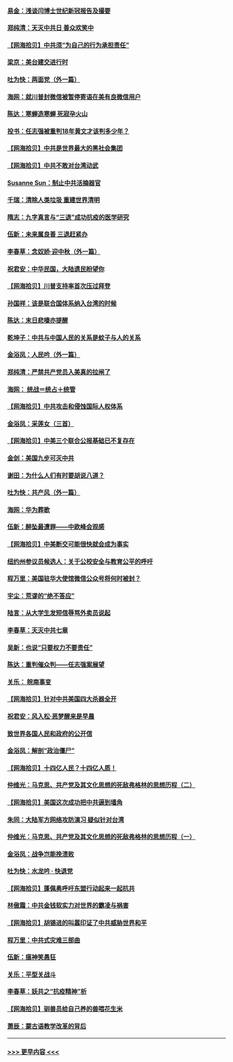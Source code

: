 #### [易金：浅谈闫博士世纪新冠报告及撮要](../pages/nsc993/n12426822.md?t=09242051) 
#### [郑纯清：天灭中共日 善众欢笑中](../pages/nsc993/n12426784.md?t=09242051) 
#### [【网海拾贝】中共须“为自己的行为承担责任”](../pages/nsc993/n12426067.md?t=09242051) 
#### [梁京：美台建交进行时](../pages/nsc993/n12424066.md?t=09242051) 
#### [吐为快：两面党（外一篇）](../pages/nsc993/n12424043.md?t=09242051) 
#### [海网：就川普封微信被暂停寄语在美有良微信用户](../pages/nsc993/n12424021.md?t=09242051) 
#### [陈达：寒蝉造寒蝉 死寂孕火山](../pages/nsc993/n12423958.md?t=09242051) 
#### [投书：任志强被重判18年黄文才该判多少年？](../pages/nsc993/n12423672.md?t=09242051) 
#### [【网海拾贝】中共是世界最大的黑社会集团](../pages/nsc993/n12423543.md?t=09242051) 
#### [【网海拾贝】中共不敢对台湾动武](../pages/nsc993/n12421418.md?t=09242051) 
#### [Susanne Sun：制止中共活摘器官](../pages/nsc993/n12419654.md?t=09242051) 
#### [千瑞：清除人类垃圾 重建世界清明](../pages/nsc993/n12419414.md?t=09242051) 
#### [隋志：九字真言与“三退”成功抗疫的医学研究](../pages/nsc993/n12419248.md?t=09242051) 
#### [伍新：未来属良善 三退赶紧办](../pages/nsc993/n12418496.md?t=09242051) 
#### [李春草：念奴娇·迎中秋（外一篇）](../pages/nsc993/n12418465.md?t=09242051) 
#### [祝君安：中华民国，大陆遗民盼望你](../pages/nsc993/n12418089.md?t=09242051) 
#### [【网海拾贝】川普支持率首次压过拜登](../pages/nsc993/n12418050.md?t=09242051) 
#### [孙国祥：该是联合国体系纳入台湾的时候](../pages/nsc993/n12417369.md?t=09242051) 
#### [陈达：末日悲嚎亦提醒](../pages/nsc993/n12416736.md?t=09242051) 
#### [乾坤子：中共与中国人民的关系是蚊子与人的关系](../pages/nsc993/n12416632.md?t=09242051) 
#### [金浴凤：人民吟（外一篇）](../pages/nsc993/n12416567.md?t=09242051) 
#### [郑纯清：严禁共产党员入美真的拉闸了](../pages/nsc993/n12416550.md?t=09242051) 
#### [海网： 统战＝统占＋统管](../pages/nsc993/n12416404.md?t=09242051) 
#### [【网海拾贝】中共攻击和侵蚀国际人权体系](../pages/nsc993/n12416250.md?t=09242051) 
#### [金浴凤：采莲女（三首）](../pages/nsc993/n12415517.md?t=09242051) 
#### [【网海拾贝】中美三个联合公报基础已不复存在](../pages/nsc993/n12415054.md?t=09242051) 
#### [金剑：美国九步可灭中共](../pages/nsc993/n12413183.md?t=09242051) 
#### [谢田：为什么人们有时要胡说八道？](../pages/nsc993/n12411861.md?t=09242051) 
#### [吐为快：共产风（外一篇）](../pages/nsc993/n12411761.md?t=09242051) 
#### [海网：华为葬歌](../pages/nsc993/n12410381.md?t=09242051) 
#### [伍新：醉坠最遭罪——中欧峰会观感](../pages/nsc993/n12410364.md?t=09242051) 
#### [【网海拾贝】中美断交可能很快就会成为事实](../pages/nsc993/n12409495.md?t=09242051) 
#### [纽约州参议员候选人：关于公校安全与教育公平的呼吁](../pages/nsc993/n12409228.md?t=09242051) 
#### [程万里：美国驻华大使馆微信公众号将何时被封？](../pages/nsc993/n12407397.md?t=09242051) 
#### [宇尘：荒谬的“绝不答应”](../pages/nsc993/n12407360.md?t=09242051) 
#### [陆言：从大学生发短信辱骂外卖员说起](../pages/nsc993/n12407285.md?t=09242051) 
#### [李春草：天灭中共七章](../pages/nsc993/n12406988.md?t=09242051) 
#### [吴新：也说“只要权力不要责任”](../pages/nsc993/n12406966.md?t=09242051) 
#### [陈达：重判催众判——任志强案展望](../pages/nsc993/n12404540.md?t=09242051) 
#### [关乐： 皖南事变](../pages/nsc993/n12404288.md?t=09242051) 
#### [【网海拾贝】针对中共美国四大杀器全开](../pages/nsc993/n12404172.md?t=09242051) 
#### [祝君安：风入松‧恶梦醒来是早晨](../pages/nsc993/n12401953.md?t=09242051) 
#### [致世界各国人民和政府的公开信](../pages/nsc993/n12401824.md?t=09242051) 
#### [金浴凤：解剖“政治僵尸”](../pages/nsc993/n12401808.md?t=09242051) 
#### [【网海拾贝】十四亿人民？十四亿人质！](../pages/nsc993/n12401708.md?t=09242051) 
#### [仲维光：马克思、共产党及其文化思想的死敌弗格林的思想历程（二）](../pages/nsc993/n12399107.md?t=09242051) 
#### [【网海拾贝】美国这次成功把中共逼到墙角](../pages/nsc993/n12400173.md?t=09242051) 
#### [朱同：大陆军方网络攻防演习 疑似针对台湾](../pages/nsc993/n12399868.md?t=09242051) 
#### [仲维光：马克思、共产党及其文化思想的死敌弗格林的思想历程（一）](../pages/nsc993/n12398341.md?t=09242051) 
#### [金浴凤：战争岂能挽溃败](../pages/nsc993/n12398855.md?t=09242051) 
#### [吐为快：水龙吟 · 快退党](../pages/nsc993/n12398849.md?t=09242051) 
#### [【网海拾贝】蓬佩奥呼吁东盟行动起来一起抗共](../pages/nsc993/n12398291.md?t=09242051) 
#### [林傲霜：中共金钱软实力对世界的霸凌与祸害](../pages/nsc993/n12397515.md?t=09242051) 
#### [【网海拾贝】胡锡进的叫嚣印证了中共威胁世界和平](../pages/nsc993/n12397455.md?t=09242051) 
#### [程万里：中共式灾难三部曲](../pages/nsc993/n12397106.md?t=09242051) 
#### [伍新：瘟神笑愚狂](../pages/nsc993/n12397052.md?t=09242051) 
#### [关乐：平型关战斗](../pages/nsc993/n12395387.md?t=09242051) 
#### [李春草：妖共之“抗疫精神”析](../pages/nsc993/n12395240.md?t=09242051) 
#### [【网海拾贝】驯兽员给自己养的兽喂花生米](../pages/nsc993/n12393919.md?t=09242051) 
#### [萧辰：蒙古语教学改革的背后](../pages/nsc993/n12393677.md?t=09242051) 

----
#### [ >>> 更早内容 <<< ](../indexes/nsc993-earlier.md)

